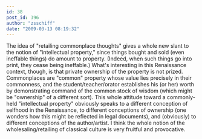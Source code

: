 ```yaml
---
id: 38
post_id: 396
author: "zsschiff"
date: "2009-03-13 08:19:32"
---
```

The idea of "retailing commonplace thoughts" gives a whole new slant to the notion of "intellectual property," since things bought and sold (even ineffable things) do amount to property. (Indeed, when such things go into print, they cease being ineffable.) What's interesting in this Renaissance context, though, is that private ownership of the property is not prized. Commonplaces are "common" property whose value lies precisely in their commonness, and the student/teacher/orator establishes his (or her) worth by demonstrating command of the common stock of wisdom (which might be "ownership" of a different sort). This whole attitude toward a commonly-held "intellectual property" obviously speaks to a different conception of selfhood in the Renaissance, to different conceptions of ownership (one wonders how this might be reflected in legal documents), and (obviously) to different conceptions of the author/artist. I think the whole notion of the wholesaling/retailing of classical culture is very fruitful and provocative.
